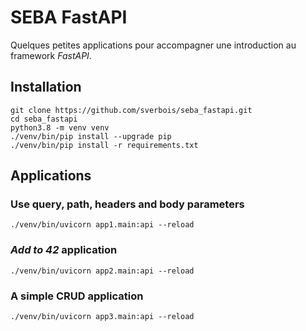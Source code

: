# SEBA FastAPI

Quelques petites applications pour accompagner une introduction au framework *FastAPI*.

## Installation

    git clone https://github.com/sverbois/seba_fastapi.git
    cd seba_fastapi
    python3.8 -m venv venv
    ./venv/bin/pip install --upgrade pip
    ./venv/bin/pip install -r requirements.txt

## Applications

### Use query, path, headers and body parameters

    ./venv/bin/uvicorn app1.main:api --reload

### *Add to 42* application

    ./venv/bin/uvicorn app2.main:api --reload

### A simple CRUD application

    ./venv/bin/uvicorn app3.main:api --reload